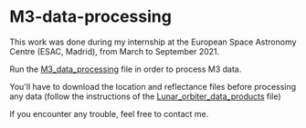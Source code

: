 # M3-data-processing

This work was done during my internship at the European Space Astronomy Centre (ESAC, Madrid), from March to September 2021.

Run the [M3_data_processing](https://github.com/ines-torres/M3-data-processing/blob/main/M3_data_processing.ipynb) file in order to process M3 data.

You'll have to download the location and reflectance files before processing any data (follow the instructions of the [Lunar_orbiter_data_products](https://github.com/ines-torres/M3-data-processing/blob/main/Lunar_orbiter_data_products.ipynb) file)

If you encounter any trouble, feel free to contact me.
